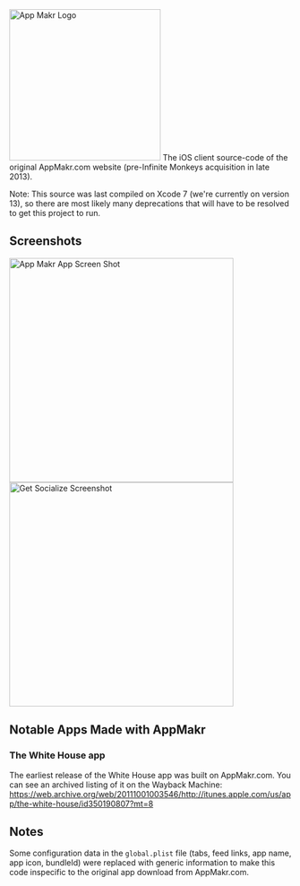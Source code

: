 <img src="https://upload.wikimedia.org/wikipedia/commons/a/ab/Appmaker_logo.png" alt="App Makr Logo" width="270">
The iOS client source-code of the original AppMakr.com website (pre-Infinite Monkeys acquisition in late 2013).

Note: This source was last compiled on Xcode 7 (we're currently on version 13), so there are most likely many deprecations that will have to be resolved to get this project to run.

## Screenshots
<img src="https://web.archive.org/web/20110706070228im_/http://blog.appmakr.com/wp-content/uploads/2011/03/Screen-shot-2011-03-08-at-1.24.55-PM.png" alt="App Makr App Screen Shot" width="400"><img src="https://web.archive.org/web/20110706070245im_/http://blog.appmakr.com/wp-content/uploads/2011/03/Screen-shot-2011-03-08-at-1.26.12-PM.png" alt="Get Socialize Screenshot" width="400">


## Notable Apps Made with AppMakr
### The White House app
The earliest release of the White House app was built on AppMakr.com. You can see an archived listing of it on the Wayback Machine: https://web.archive.org/web/20111001003546/http://itunes.apple.com/us/app/the-white-house/id350190807?mt=8

## Notes
Some configuration data in the `global.plist` file (tabs, feed links, app name, app icon, bundleId) were replaced with generic information to make this code inspecific to the original app download from AppMakr.com.
